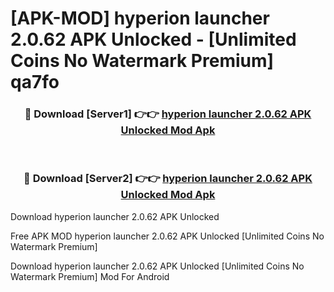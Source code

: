 # [APK-MOD] hyperion launcher 2.0.62 APK Unlocked - [Unlimited Coins No Watermark Premium] qa7fo



<div align="center">
<h3>🔴 Download [Server1] 👉👉 <a href="https://momento.my/?title=hyperion_launcher_2.0.62_APK_Unlocked">hyperion launcher 2.0.62 APK Unlocked Mod Apk</a></h3><br>

<h3>🔴 Download [Server2] 👉👉 <a href="https://momento.my/?title=hyperion_launcher_2.0.62_APK_Unlocked">hyperion launcher 2.0.62 APK Unlocked Mod Apk</a></h3>
</div>



Download hyperion launcher 2.0.62 APK Unlocked 

Free APK MOD hyperion launcher 2.0.62 APK Unlocked [Unlimited Coins No Watermark Premium]

Download hyperion launcher 2.0.62 APK Unlocked [Unlimited Coins No Watermark Premium] Mod For Android

